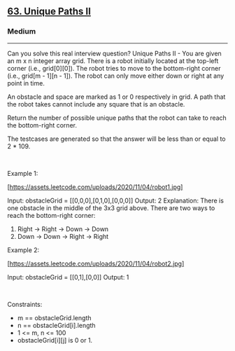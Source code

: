 <h2><a href="https://leetcode.com/problems/unique-paths-ii/">63. Unique Paths II</a></h2><h3>Medium</h3><hr>Can you solve this real interview question? Unique Paths II - You are given an m x n integer array grid. There is a robot initially located at the top-left corner (i.e., grid[0][0]). The robot tries to move to the bottom-right corner (i.e., grid[m - 1][n - 1]). The robot can only move either down or right at any point in time.

An obstacle and space are marked as 1 or 0 respectively in grid. A path that the robot takes cannot include any square that is an obstacle.

Return the number of possible unique paths that the robot can take to reach the bottom-right corner.

The testcases are generated so that the answer will be less than or equal to 2 * 109.

 

Example 1:

[https://assets.leetcode.com/uploads/2020/11/04/robot1.jpg]


Input: obstacleGrid = [[0,0,0],[0,1,0],[0,0,0]]
Output: 2
Explanation: There is one obstacle in the middle of the 3x3 grid above.
There are two ways to reach the bottom-right corner:
1. Right -> Right -> Down -> Down
2. Down -> Down -> Right -> Right


Example 2:

[https://assets.leetcode.com/uploads/2020/11/04/robot2.jpg]


Input: obstacleGrid = [[0,1],[0,0]]
Output: 1


 

Constraints:

 * m == obstacleGrid.length
 * n == obstacleGrid[i].length
 * 1 <= m, n <= 100
 * obstacleGrid[i][j] is 0 or 1.